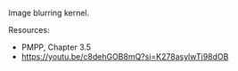 Image blurring kernel.

Resources:
- PMPP, Chapter 3.5
- https://youtu.be/c8dehGOB8mQ?si=K278asylwTi98dOB